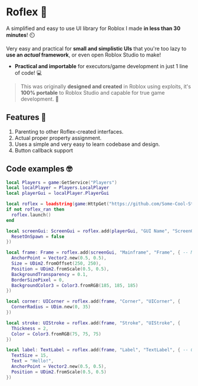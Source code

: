 # Roflex 💪
A simplified and easy to use UI library for Roblox I made **in less than 30 minutes**! ⏲️


Very easy and practical for **small and simplistic UIs** that you're too lazy to **use an _actual_ framework**, or even open Roblox Studio to make!
- **Practical and importable** for executors/game development in just 1 line of code! 💻

> This was originally **designed and created** in Roblox using exploits, it's **100% portable** to Roblox Studio and capable for true game development. 🔗

## Features 🤑
1. Parenting to other Roflex-created interfaces.
2. Actual proper property assignment.
3. Uses a simple and very easy to learn codebase and design.
4. Button callback support

## Code examples 🤓
```lua
local Players = game:GetService("Players")
local localPlayer = Players.LocalPlayer
local playerGui = localPlayer.PlayerGui

local roflex = loadstring(game:HttpGet("https://github.com/Some-Cool-Stuffs/Roflex/blob/main/roflex.luau?raw=true"))()
if not roflex_ran then
  roflex.launch()
end

local screenGui: ScreenGui = roflex.add(playerGui, "GUI Name", "ScreenGui", { -- Make a ScreenGui with `ResetOnSpawn` disabled.
  ResetOnSpawn = false
})

local frame: Frame = roflex.add(screenGui, "Mainframe", "Frame", { -- Make a Frame inside of the `screenGui` w/ properties.
  AnchorPoint = Vector2.new(0.5, 0.5),
  Size = UDim2.fromOffset(250, 250),
  Position = UDim2.fromScale(0.5, 0.5),
  BackgroundTransparency = 0.1,
  BorderSizePixel = 0,
  BackgroundColor3 = Color3.fromRGB(185, 185, 185)
})

local corner: UICorner = roflex.add(frame, "Corner", "UICorner", {
  CornerRadius = UDim.new(0, 35)
})

local stroke: UIStroke = roflex.add(frame, "Stroke", "UIStroke", {
  Thickness = 2,
  Color = Color3.fromRGB(75, 75, 75)
})

local label: TextLabel = roflex.add(frame, "Label", "TextLabel", { -- Generalize a basic message, hello there!
  TextSize = 15,
  Text = "Hello!",
  AnchorPoint = Vector2.new(0.5, 0.5),
  Position = UDim2.fromScale(0.5, 0.5)
})
```
